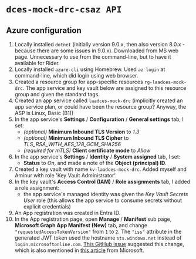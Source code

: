 # `dces-mock-drc-csaz API`

## Azure configuration

1. Locally installed `dotnet` (initially version 9.0.x, then also version 8.0.x - because there are some issues in
   9.0.x). Downloaded from MS web page. Unnecessary to use from the command-line, but to have it available for Rider.
2. Locally installed `azure-cli` using Homebrew. Used `az login` at command-line, which did login using web browser.
3. Created a resource group for app-specific resources `rg-laadces-mock-drc`. The app service and key vault below are
   assigned to this resource group and given the standard tags.
4. Created an app service called `laadces-mock-drc` (implicitly created an app service plan, or could have been the
   resource group? Anyway, the ASP is Linux, Basic (B1))
5. In the app service's **Settings** / **Configuration** / **General settings** tab, I set:
   - _(optional)_ **Minimum Inbound TLS Version** to _1.3_
   - _(optional)_ **Minimum Inbound TLS Cipher** to _TLS_RSA_WITH_AES_128_GCM_SHA256_
   - _(required for mTLS)_ **Client certificate mode** to _Allow_
6. In the app service's **Settings** / **Identity** / **System assigned** tab, I set:
   - **Status** to _On_, and made a note of the **Object (principal) ID**.
7. Created a key vault with name `kv-laadces-mock-drc`. Added myself and Aminur with role 'Key Vault Administrator'.
8. In the key vault's **Access Control (IAM)** / **Role assignments** tab, I added a role assignment:
   - the app service's managed identity was given the _Key Vault Secrets User_ role (this allows the app service to
     consume secrets without explicit credentials)
9. An App registration was created in Entra ID.
10. In the App registration page, open **Manage** / **Manifest** sub page, **Microsoft Graph App Manifest (New)** tab,
    and change `"requestedAccessTokenVersion"` from `1` to `2`. The `"iss"` attribute in the generated  JWT token used
    the hostname `sts.windows.net` instead of `login.microsoftonline.com`.
    [This GitHub issue](vhttps://github.com/AzureAD/microsoft-authentication-library-for-js/issues/560)
    suggested this change, which is also mentioned in
    [this article](https://learn.microsoft.com/en-us/entra/identity-platform/reference-app-manifest#requestedaccesstokenversion-attribute)
    from Microsoft.

